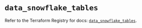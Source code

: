 # `data_snowflake_tables`

Refer to the Terraform Registry for docs: [`data_snowflake_tables`](https://registry.terraform.io/providers/snowflake-labs/snowflake/0.84.1/docs/data-sources/tables).
